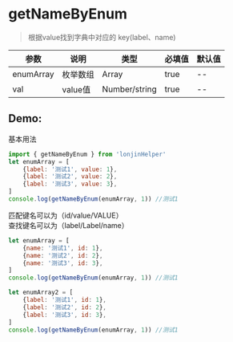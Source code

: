 # getNameByEnum

> 根据value找到字典中对应的 key(label、name)

| 参数      | 说明     | 类型          | 必填值 | 默认值 |
| --------- | -------- | ------------- | ------ | ------ |
| enumArray | 枚举数组 | Array         | true   | --     |
| val       | value值  | Number/string | true   | --     |

## Demo:

基本用法

```js
import { getNameByEnum } from 'lonjinHelper'
let enumArray = [
    {label: '测试1', value: 1},
    {label: '测试2', value: 2},
    {label: '测试3', value: 3},
]
console.log(getNameByEnum(enumArray, 1)) //测试1
```

匹配键名可以为（id/value/VALUE）  
查找键名可以为（label/Label/name）
```js
let enumArray = [
    {name: '测试1', id: 1},
    {name: '测试2', id: 2},
    {name: '测试3', id: 3},
]
console.log(getNameByEnum(enumArray, 1)) //测试1

let enumArray2 = [
    {label: '测试1', id: 1},
    {label: '测试2', id: 2},
    {label: '测试3', id: 3},
]
console.log(getNameByEnum(enumArray, 1)) //测试1
```